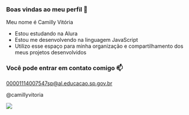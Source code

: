 ### Boas vindas ao meu perfil 💜

Meu nome é Camilly Vitória

- Estou estudando na Alura
- Estou me desenvolvendo na linguagem JavaScript
- Utilizo esse espaço para minha organização e compartilhamento dos meus projetos desenvolvidos

### Você pode entrar em contato comigo 📫

00001114007547sp@al.educacao.sp.gov.br

@camillyvitoria


![](https://media.tenor.com/9U3bJ2BE72UAAAAM/taehyung-taehyung-suchwita.gif)
